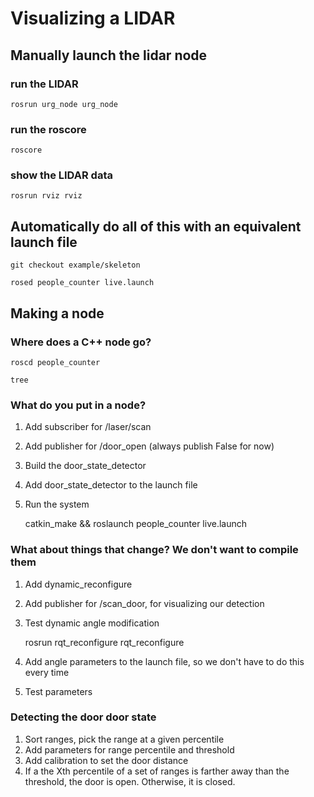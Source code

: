# Visualizing a LIDAR
## Manually launch the lidar node

### run the LIDAR

    rosrun urg_node urg_node

### run the roscore

    roscore

### show the LIDAR data

    rosrun rviz rviz

## Automatically do all of this with an equivalent launch file

    git checkout example/skeleton

    rosed people_counter live.launch

## Making a node

### Where does a C++ node go?

    roscd people_counter

    tree

### What do you put in a node?

1. Add subscriber for /laser/scan
1. Add publisher for /door_open (always publish False for now)
1. Build the door_state_detector
1. Add door_state_detector to the launch file
1. Run the system

    catkin_make && roslaunch people_counter live.launch

### What about things that change? We don't want to compile them

1. Add dynamic_reconfigure
1. Add publisher for /scan_door, for visualizing our detection
1. Test dynamic angle modification

    rosrun rqt_reconfigure rqt_reconfigure

1. Add angle parameters to the launch file, so we don't have to do this every time
1. Test parameters

### Detecting the door door state

1. Sort ranges, pick the range at a given percentile
1. Add parameters for range percentile and threshold
1. Add calibration to set the door distance
1. If a the Xth percentile of a set of ranges is farther away than the
   threshold, the door is open. Otherwise, it is closed.
